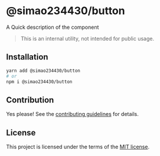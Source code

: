 # @simao234430/button

A Quick description of the component

> This is an internal utility, not intended for public usage.

## Installation

```sh
yarn add @simao234430/button
# or
npm i @simao234430/button
```

## Contribution

Yes please! See the
[contributing guidelines](https://github.com/xiaosimao123/yooui/blob/master/CONTRIBUTING.md)
for details.

## License

This project is licensed under the terms of the
[MIT license](https://github.com/xiaosimao123/yooui/blob/master/LICENSE).
